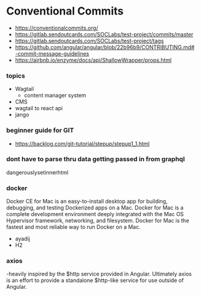 # Conventional Commits

- https://conventionalcommits.org/
- https://gitlab.sendoutcards.com/SOCLabs/test-project/commits/master
- https://gitlab.sendoutcards.com/SOCLabs/test-project/tags
- https://github.com/angular/angular/blob/22b96b9/CONTRIBUTING.md#-commit-message-guidelines
- https://airbnb.io/enzyme/docs/api/ShallowWrapper/props.html

### topics
- Wagtail
  - content manager system
- CMS
- wagtail to react api
- jango

### beginner guide for GIT
- https://backlog.com/git-tutorial/stepup/stepup1_1.html

### dont have to parse thru data getting passed in from graphql
dangerouslysetinnerhtml

### docker
Docker CE for Mac is an easy-to-install desktop app for building, debugging, and testing Dockerized apps on a Mac. Docker for Mac is a complete development environment deeply integrated with the Mac OS Hypervisor framework, networking, and filesystem. Docker for Mac is the fastest and most reliable way to run Docker on a Mac.
- ayadij
- H2

### axios
-heavily inspired by the $http service provided in Angular. Ultimately axios is an effort to provide a standalone $http-like service for use outside of Angular.

